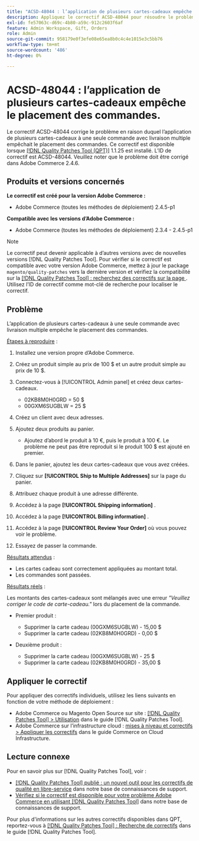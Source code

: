 ```yaml
---
title: "ACSD-48044 : l’application de plusieurs cartes-cadeaux empêche l’envoi de commandes"
description: Appliquez le correctif ACSD-48044 pour résoudre le problème Adobe Commerce en raison duquel l’application de plusieurs cartes-cadeaux à une seule commande avec livraison multiple empêche le placement des commandes.
exl-id: fe57063c-d69c-4b80-a59c-912c2603f6af
feature: Admin Workspace, Gift, Orders
role: Admin
source-git-commit: 958179e0f3efe08e65ea8b0c4c4e1015e3c5bb76
workflow-type: tm+mt
source-wordcount: '486'
ht-degree: 0%

---
```


# ACSD-48044 : l’application de plusieurs cartes-cadeaux empêche le placement des commandes.

Le correctif ACSD-48044 corrige le problème en raison duquel l’application de plusieurs cartes-cadeaux à une seule commande avec livraison multiple empêchait le placement des commandes. Ce correctif est disponible lorsque [[!DNL Quality Patches Tool (QPT)]](/help/announcements/adobe-commerce-announcements/magento-quality-patches-released-new-tool-to-self-serve-quality-patches.md) 1.1.25 est installé. L’ID de correctif est ACSD-48044. Veuillez noter que le problème doit être corrigé dans Adobe Commerce 2.4.6.

## Produits et versions concernés

**Le correctif est créé pour la version Adobe Commerce :**

* Adobe Commerce (toutes les méthodes de déploiement) 2.4.5-p1

**Compatible avec les versions d’Adobe Commerce :**

* Adobe Commerce (toutes les méthodes de déploiement) 2.3.4 - 2.4.5-p1

>[!NOTE]
>
>Le correctif peut devenir applicable à d’autres versions avec de nouvelles versions [!DNL Quality Patches Tool]. Pour vérifier si le correctif est compatible avec votre version Adobe Commerce, mettez à jour le package `magento/quality-patches` vers la dernière version et vérifiez la compatibilité sur la [[!DNL Quality Patches Tool] : recherchez des correctifs sur la page ](https://experienceleague.adobe.com/tools/commerce-quality-patches/index.html?lang=fr). Utilisez l’ID de correctif comme mot-clé de recherche pour localiser le correctif.

## Problème

L’application de plusieurs cartes-cadeaux à une seule commande avec livraison multiple empêche le placement des commandes.

<u>Étapes à reproduire</u> :

1. Installez une version propre d’Adobe Commerce.
1. Créez un produit simple au prix de 100 $ et un autre produit simple au prix de 10 $.
1. Connectez-vous à [!UICONTROL Admin panel] et créez deux cartes-cadeaux.

   * 02KB8M0H0GRD = 50 $
   * 00GXM6SUGBLW = 25 $

1. Créez un client avec deux adresses.
1. Ajoutez deux produits au panier.

   * Ajoutez d’abord le produit à 10 €, puis le produit à 100 €. Le problème ne peut pas être reproduit si le produit 100 $ est ajouté en premier.

1. Dans le panier, ajoutez les deux cartes-cadeaux que vous avez créées.
1. Cliquez sur **[!UICONTROL Ship to Multiple Addresses]** sur la page du panier.
1. Attribuez chaque produit à une adresse différente.
1. Accédez à la page **[!UICONTROL Shipping information]** .
1. Accédez à la page **[!UICONTROL Billing information]** .
1. Accédez à la page **[!UICONTROL Review Your Order]** où vous pouvez voir le problème.
1. Essayez de passer la commande.

<u>Résultats attendus</u> :

* Les cartes cadeau sont correctement appliquées au montant total.
* Les commandes sont passées.

<u>Résultats réels</u> :

Les montants des cartes-cadeaux sont mélangés avec une erreur *&quot;Veuillez corriger le code de carte-cadeau.&quot;* lors du placement de la commande.

* Premier produit :

   * Supprimer la carte cadeau (00GXM6SUGBLW) - 15,00 $
   * Supprimer la carte cadeau (02KB8M0H0GRD) - 0,00 $

* Deuxième produit :

   * Supprimer la carte cadeau (00GXM6SUGBLW) - 25 $
   * Supprimer la carte cadeau (02KB8M0H0GRD) - 35,00 $

## Appliquer le correctif

Pour appliquer des correctifs individuels, utilisez les liens suivants en fonction de votre méthode de déploiement :

* Adobe Commerce ou Magento Open Source sur site : [[!DNL Quality Patches Tool] > Utilisation](https://experienceleague.adobe.com/docs/commerce-operations/tools/quality-patches-tool/usage.html?lang=fr) dans le guide [!DNL Quality Patches Tool].
* Adobe Commerce sur l’infrastructure cloud : [mises à niveau et correctifs > Appliquer les correctifs](https://experienceleague.adobe.com/docs/commerce-cloud-service/user-guide/develop/upgrade/apply-patches.html?lang=fr) dans le guide Commerce on Cloud Infrastructure.

## Lecture connexe

Pour en savoir plus sur [!DNL Quality Patches Tool], voir :

* [[!DNL Quality Patches Tool] publié : un nouvel outil pour les correctifs de qualité en libre-service](/help/announcements/adobe-commerce-announcements/magento-quality-patches-released-new-tool-to-self-serve-quality-patches.md) dans notre base de connaissances de support.
* [Vérifiez si le correctif est disponible pour votre problème Adobe Commerce en utilisant  [!DNL Quality Patches Tool]](/help/support-tools/patches-available-in-qpt-tool/check-patch-for-magento-issue-with-magento-quality-patches.md) dans notre base de connaissances de support.

Pour plus d&#39;informations sur les autres correctifs disponibles dans QPT, reportez-vous à [[!DNL Quality Patches Tool] : Recherche de correctifs](https://experienceleague.adobe.com/tools/commerce-quality-patches/index.html?lang=fr) dans le guide [!DNL Quality Patches Tool].
